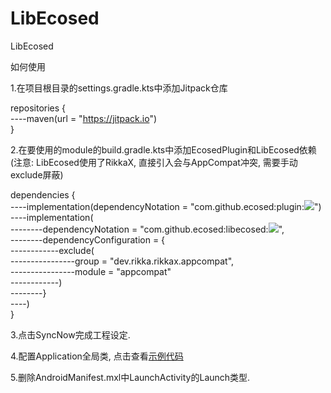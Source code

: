 # LibEcosed
LibEcosed

如何使用

1.在项目根目录的settings.gradle.kts中添加Jitpack仓库

repositories {  
----maven(url = "https://jitpack.io")  
}

2.在要使用的module的build.gradle.kts中添加EcosedPlugin和LibEcosed依赖(注意: LibEcosed使用了RikkaX, 直接引入会与AppCompat冲突, 需要手动exclude屏蔽)

dependencies {  
----implementation(dependencyNotation = "com.github.ecosed:plugin:[![](https://jitpack.io/v/ecosed/plugin.svg)](https://jitpack.io/#ecosed/plugin)")  
----implementation(  
--------dependencyNotation = "com.github.ecosed:libecosed:[![](https://jitpack.io/v/ecosed/libecosed.svg)](https://jitpack.io/#ecosed/libecosed)",  
--------dependencyConfiguration = {  
------------exclude(  
----------------group = "dev.rikka.rikkax.appcompat",  
----------------module = "appcompat"  
------------)  
--------}  
----)  
}

3.点击SyncNow完成工程设定.

4.配置Application全局类, 点击查看[示例代码](https://github.dev/ecosed/libecosed/blob/master/demo/src/main/kotlin/io/ecosed/libecosed_example/MyApplication.kt)

5.删除AndroidManifest.mxl中LaunchActivity的Launch类型.